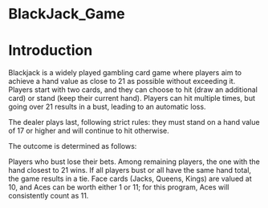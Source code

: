 # BlackJack_Game

# Introduction
Blackjack is a widely played gambling card game where players aim to achieve a hand value as close to 21 as possible without exceeding it. Players start with two cards, and they can choose to hit (draw an additional card) or stand (keep their current hand). Players can hit multiple times, but going over 21 results in a bust, leading to an automatic loss.

The dealer plays last, following strict rules: they must stand on a hand value of 17 or higher and will continue to hit otherwise.

The outcome is determined as follows:

Players who bust lose their bets.
Among remaining players, the one with the hand closest to 21 wins.
If all players bust or all have the same hand total, the game results in a tie.
Face cards (Jacks, Queens, Kings) are valued at 10, and Aces can be worth either 1 or 11; for this program, Aces will consistently count as 11.

